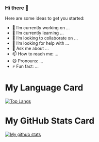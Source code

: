### Hi there 👋

<!--
**Ssrikanth4c/Ssrikanth4c** is a ✨ _special_ ✨ repository because its `README.md` (this file) appears on your GitHub profile.
-->
Here are some ideas to get you started:

- 🔭 I’m currently working on ...
- 🌱 I’m currently learning ...
- 👯 I’m looking to collaborate on ...
- 🤔 I’m looking for help with ...
- 💬 Ask me about ...
- 📫 How to reach me: ...
- 😄 Pronouns: ...
- ⚡ Fun fact: ...

# My Language Card
[![Top Langs](https://github-readme-stats.vercel.app/api/top-langs/?username=Ssrikanth4c&layout=compact)](https://github.com/Ssrikanth4c/)
# My GitHub Stats Card
[![My github stats](https://github-readme-stats.vercel.app/api?username=Ssrikanth4c&show_icons=true&theme=tokyonight&count_private=true&include_all_commits=true&hide=prs,issues&show_owner=true)](https://github.com/Ssrikanth4c/)

